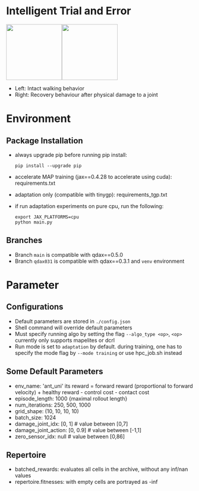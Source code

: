 # Intelligent Trial and Error
<img src="docs/images/intact_walking.gif" height="150"/><img src="docs/images/recovery_demo.gif" height="150"/>

- Left: Intact walking behavior
- Right: Recovery behaviour after physical damage to a joint

# Environment
## Package Installation
- always upgrade pip before running pip install:
    ```
    pip install --upgrade pip
    ```
- accelerate MAP training (jax==0.4.28 to accelerate using cuda): requirements.txt
- adaptation only (compatible with tinygp): requirements_tgp.txt

- if run adaptation experiments on pure cpu, run the following:
    ```
    export JAX_PLATFORMS=cpu
    python main.py
    ```
## Branches
- Branch ```main``` is compatible with qdax==0.5.0
- Branch ```qdax031``` is compatible with qdax==0.3.1 and ```venv``` environment



# Parameter
## Configurations
- Default parameters are stored in ```./config.json```
- Shell command will override default parameters
- Must specify running algo by setting the flag ```--algo_type <op>```, ```<op>``` currently only supports mapelites or dcrl
- Run mode is set to ```adaptation``` by default. during training, one has to specify the mode flag by ```--mode training``` or use hpc_job.sh instead

## Some Default Parameters
- env_name: 'ant_uni' its reward = forward reward (proportional to forward velocity) + healthy reward - control cost - contact cost
- episode_length: 1000 {maximal rollout length}
- num_iterations: 250, 500, 1000
- grid_shape: (10, 10, 10, 10)
- batch_size: 1024
- damage_joint_idx: [0, 1]    # value between [0,7]
- damage_joint_action: [0, 0.9] # value between [-1,1]
- zero_sensor_idx: null # value between [0,86]

## Repertoire
- batched_rewards: evaluates all cells in the archive, without any inf/nan values
- repertoire.fitnesses: with empty cells are portrayed as -inf